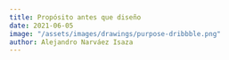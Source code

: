 ```yaml
---
title: Propósito antes que diseño
date: 2021-06-05
image: "/assets/images/drawings/purpose-dribbble.png"
author: Alejandro Narváez Isaza
---
```

